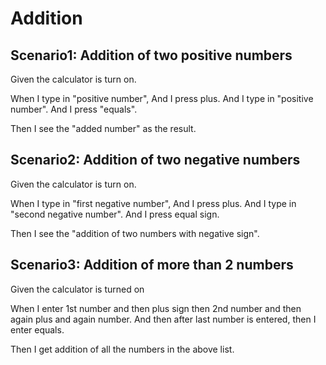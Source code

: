 # Addition

## Scenario1: Addition of two positive numbers
  
  Given the calculator is turn on.

  When I type in "positive number", And I press plus.
  And I type in "positive number".
  And I press "equals".
  
  Then I see the "added number" as the result.
  
## Scenario2: Addition of two negative numbers

  Given the calculator is turn on.
  
  When I type in "first negative number", And I press plus.
  And I type in "second negative number".
  And I press equal sign.
  
  Then I see the "addition of two numbers with negative sign".
  
## Scenario3: Addition of more than 2 numbers

   Given the calculator is turned on
   
   When I enter 1st number and then plus sign then 2nd number and then again plus and again number.
   And then after last number is entered, then I enter equals.
   
   Then I get addition of all the numbers in the above list.
